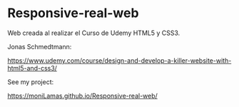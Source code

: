 # Responsive-real-web
Web creada al realizar el Curso de Udemy HTML5 y CSS3.

Jonas Schmedtmann: 

https://www.udemy.com/course/design-and-develop-a-killer-website-with-html5-and-css3/

See my project:

https://moniLamas.github.io/Responsive-real-web/
